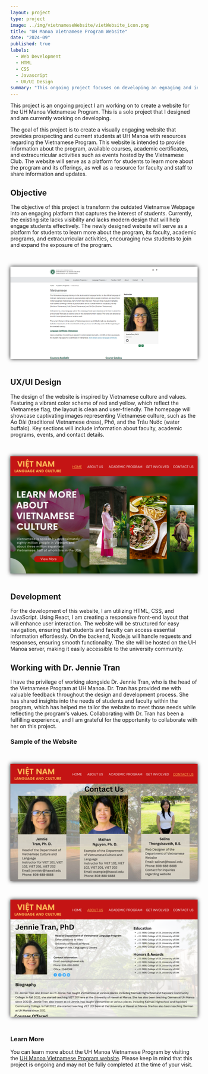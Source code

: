 ```yaml
---
layout: project
type: project
image: ../img/vietnameseWebsite/vietWebsite_icon.png
title: "UH Manoa Vietnamese Program Website"
date: "2024-09"
published: true
labels:
  - Web Development
  - HTML
  - CSS
  - Javascript
  - UX/UI Design
summary: "This ongoing project focuses on developing an egnaging and informative website for the UH Manoa Vietnamese program. As a solo project, I am designing and developing the website to enhance accessibility for students and faculty with resources and information about the program."
---
```


This project is an ongoing project I am working on to create a website for the UH Manoa Vietnamese Program. This is a solo project that I designed and am currently working on developing.

The goal of this project is to create a visually engaging website that provides prospecting and current students at UH Manoa with resources regarding the Vietnamese Program. This website is intended to provide information about the program, available courses, academic certificates, and extracurricular activities such as events hosted by the Vietnamese Club. The website will serve as a platform for students to learn more about the program and its offerings, as well as a resource for faculty and staff to share information and updates.

## Objective 

The objective of this project is transform the outdated Vietnamse Webpage into an engaging platform that captures the interest of students. Currently, the existing site lacks visibility and lacks modern design that will help engage students effectively. The newly designed website will serve as a platform for students to learn more about the program, its faculty, academic programs, and extracurricular activities, encouraging new students to join and expand the exposure of the program.

<img class="img-fluid" src="../img/vietnameseWebsite/oldVietWebsite.png" width="600px" style="margin: 50px auto; display: block; box-shadow: 0 0 10px; width: auto;" alt="picture">

## UX/UI Design

The design of the website is inspired by Vietnamese culture and values. Featuring a vibrant color scheme of red and yellow, which reflect the Vietnamese flag, the layout is clean and user-friendly. The homepage will showcase captivating images representing Vietnamese culture, such as the Áo Dài (traditional Vietnamese dress), Phở, and the Trâu Nước (water buffalo). Key sections will include information about faculty, academic programs, events, and contact details.

<div class="text-center p-4">
<img class="img-fluid" src="../img/vietnameseWebsite/LandingPage_Sample_1.png" width="1600px" style="margin: 50px auto; display: block; box-shadow: 0 0 10px; width: auto;" alt="picture">
</div>

## Development

For the development of this website, I am utilizing HTML, CSS, and JavaScript. Using React, I am creating a responsive front-end layout that will enhance user interaction. The website will be structured for easy navigation, ensuring that students and faculty can access essential information effortlessly. On the backend, Node.js will handle requests and responses, ensuring smooth functionality. The site will be hosted on the UH Manoa server, making it easily accessible to the university community.

## Working with Dr. Jennie Tran

I have the privilege of working alongside Dr. Jennie Tran, who is the head of the Vietnamese Program at UH Manoa. Dr. Tran has provided me with valuable feedback throughout the design and development process. She has shared insights into the needs of students and faculty within the program, which has helped me tailor the website to meet those needs while reflecting the program's values. Collaborating with Dr. Tran has been a fulfilling experience, and I am grateful for the opportunity to collaborate with her on this project.

### Sample of the Website

<img class="img-fluid" src="../img/vietnameseWebsite/ContactUsPage_Faculty_Sample.png" width="600px" style="margin: 50px auto; display: block; box-shadow: 0 0 10px; width: auto;" alt="picture">

<img class="img-fluid" src="../img/vietnameseWebsite/AboutUsPage_Mission_Sample.png" width="600px" style="margin: 50px auto; display: block; box-shadow: 0 0 10px; width: auto;" alt="picture">

### Learn More

You can learn more about the UH Manoa Vietnamese Program by visiting the [UH Manoa Vietnamese Program website](https://manoa.hawaii.edu/ipll/academic-programs/vietnamese/). Please keep in mind that this project is ongoing and may not be fully completed at the time of your visit.


